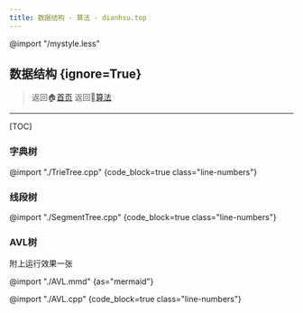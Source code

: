 ```yaml
---
title: 数据结构 - 算法 - dianhsu.top
---
```

@import "/mystyle.less"
## 数据结构 {ignore=True}
> 返回:house:[首页](../../index.html)
> 返回:rocket:[算法](../index.html)


-----------------------------------


[TOC]

### 字典树

@import "./TrieTree.cpp" {code_block=true class="line-numbers"}

### 线段树

@import "./SegmentTree.cpp" {code_block=true class="line-numbers"}

### AVL树

附上运行效果一张

@import "./AVL.mmd" {as="mermaid"}

@import "./AVL.cpp" {code_block=true class="line-numbers"}
